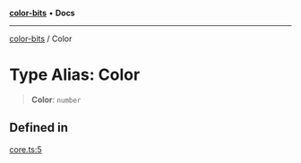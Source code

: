 [**color-bits**](../README.md) • **Docs**

***

[color-bits](../README.md) / Color

# Type Alias: Color

> **Color**: `number`

## Defined in

[core.ts:5](https://github.com/romgrk/color-bits/blob/e6e18569fa37645f22dd4f4c831dece10d0dd00b/src/core.ts#L5)
